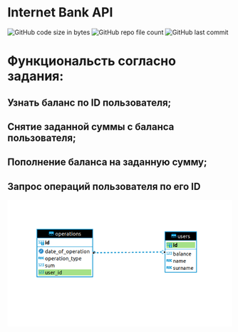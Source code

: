 # Internet Bank API

![GitHub code size in bytes](https://img.shields.io/github/languages/code-size/j-thrash/InternetBankAPI)
![GitHub repo file count](https://img.shields.io/github/directory-file-count/j-thrash/InternetBankAPI)
![GitHub last commit](https://img.shields.io/github/last-commit/j-thrash/InternetBankAPI)

# Функциональсть согласно задания:
## Узнать баланс по ID пользователя;
## Снятие заданной суммы с баланса пользователя;
## Пополнение баланса на заданную сумму;
## Запрос операций пользователя по его ID

![222.png](src%2Fmain%2Fresources%2Fstatic%2F222.png)